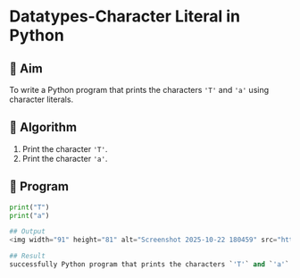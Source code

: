 # Datatypes-Character Literal in Python

## 🎯 Aim
To write a Python program that prints the characters `'T'` and `'a'` using character literals.

## 🧠 Algorithm
1. Print the character `'T'`.
2. Print the character `'a'`.

## 🧾 Program
```py
print("T")
print("a")

## Output
<img width="91" height="81" alt="Screenshot 2025-10-22 180459" src="https://github.com/user-attachments/assets/092d0827-acf8-4d7e-8014-b18600b41dcc" />

## Result
successfully Python program that prints the characters `'T'` and `'a'` using character literals. 
